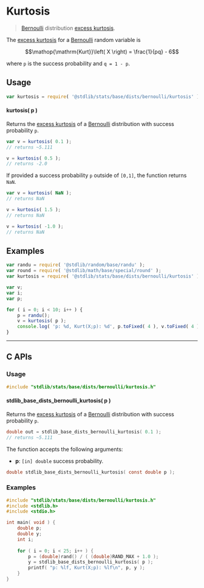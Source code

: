 <!--

@license Apache-2.0

Copyright (c) 2018 The Stdlib Authors.

Licensed under the Apache License, Version 2.0 (the "License");
you may not use this file except in compliance with the License.
You may obtain a copy of the License at

   http://www.apache.org/licenses/LICENSE-2.0

Unless required by applicable law or agreed to in writing, software
distributed under the License is distributed on an "AS IS" BASIS,
WITHOUT WARRANTIES OR CONDITIONS OF ANY KIND, either express or implied.
See the License for the specific language governing permissions and
limitations under the License.

-->

# Kurtosis

> [Bernoulli][bernoulli-distribution] distribution [excess kurtosis][kurtosis].

<!-- Section to include introductory text. Make sure to keep an empty line after the intro `section` element and another before the `/section` close. -->

<section class="intro">

The [excess kurtosis][kurtosis] for a [Bernoulli][bernoulli-distribution] random variable is

<!-- <equation class="equation" label="eq:bernoulli_kurtosis" align="center" raw="\operatorname{Kurt}\left( X \right) = \frac{1}{pq} - 6" alt="Excess kurtosis for a Bernoulli distribution."> -->

```math
\mathop{\mathrm{Kurt}}\left( X \right) = \frac{1}{pq} - 6
```

<!-- <div class="equation" align="center" data-raw-text="\operatorname{Kurt}\left( X \right) = \frac{1}{pq} - 6" data-equation="eq:bernoulli_kurtosis">
    <img src="https://cdn.jsdelivr.net/gh/stdlib-js/stdlib@591cf9d5c3a0cd3c1ceec961e5c49d73a68374cb/lib/node_modules/@stdlib/stats/base/dists/bernoulli/kurtosis/docs/img/equation_bernoulli_kurtosis.svg" alt="Excess kurtosis for a Bernoulli distribution.">
    <br>
</div> -->

<!-- </equation> -->

where `p` is the success probability and `q = 1 - p`.

</section>

<!-- /.intro -->

<!-- Package usage documentation. -->

<section class="usage">

## Usage

```javascript
var kurtosis = require( '@stdlib/stats/base/dists/bernoulli/kurtosis' );
```

#### kurtosis( p )

Returns the [excess kurtosis][kurtosis] of a [Bernoulli][bernoulli-distribution] distribution with success probability `p`.

```javascript
var v = kurtosis( 0.1 );
// returns ~5.111

v = kurtosis( 0.5 );
// returns -2.0
```

If provided a success probability `p` outside of `[0,1]`, the function returns `NaN`.

```javascript
var v = kurtosis( NaN );
// returns NaN

v = kurtosis( 1.5 );
// returns NaN

v = kurtosis( -1.0 );
// returns NaN
```

</section>

<!-- /.usage -->

<!-- Package usage notes. Make sure to keep an empty line after the `section` element and another before the `/section` close. -->

<section class="notes">

</section>

<!-- /.notes -->

<!-- Package usage examples. -->

<section class="examples">

## Examples

<!-- eslint no-undef: "error" -->

```javascript
var randu = require( '@stdlib/random/base/randu' );
var round = require( '@stdlib/math/base/special/round' );
var kurtosis = require( '@stdlib/stats/base/dists/bernoulli/kurtosis' );

var v;
var i;
var p;

for ( i = 0; i < 10; i++ ) {
    p = randu();
    v = kurtosis( p );
    console.log( 'p: %d, Kurt(X;p): %d', p.toFixed( 4 ), v.toFixed( 4 ) );
}
```

</section>

<!-- C interface documentation. -->

* * *

<section class="c">

## C APIs

<!-- Section to include introductory text. Make sure to keep an empty line after the intro `section` element and another before the `/section` close. -->

<section class="intro">

</section>

<!-- /.intro -->

<!-- C usage documentation. -->

<section class="usage">

### Usage

```c
#include "stdlib/stats/base/dists/bernoulli/kurtosis.h"
```

#### stdlib_base_dists_bernoulli_kurtosis( p )

Returns the [excess kurtosis][kurtosis] of a [Bernoulli][bernoulli-distribution] distribution with success probability `p`.

```c
double out = stdlib_base_dists_bernoulli_kurtosis( 0.1 );
// returns ~5.111
```

The function accepts the following arguments:

-   **p**: `[in] double` success probability.

```c
double stdlib_base_dists_bernoulli_kurtosis( const double p );
```

</section>

<!-- /.usage -->

<!-- C API usage notes. Make sure to keep an empty line after the `section` element and another before the `/section` close. -->

<section class="notes">

</section>

<!-- /.notes -->

<!-- C API usage examples. -->

<section class="examples">

### Examples

```c
#include "stdlib/stats/base/dists/bernoulli/kurtosis.h"
#include <stdlib.h>
#include <stdio.h>

int main( void ) {
    double p;
    double y;
    int i;
    
    for ( i = 0; i < 25; i++ ) {
        p = (double)rand() / ( (double)RAND_MAX + 1.0 );
        y = stdlib_base_dists_bernoulli_kurtosis( p );
        printf( "p: %lf, Kurt(X;p): %lf\n", p, y );
    }
}
```

</section>

<!-- /.examples -->

</section>

<!-- /.c -->

<!-- Section to include cited references. If references are included, add a horizontal rule *before* the section. Make sure to keep an empty line after the `section` element and another before the `/section` close. -->

<section class="references">

</section>

<!-- /.references -->

<!-- Section for related `stdlib` packages. Do not manually edit this section, as it is automatically populated. -->

<section class="related">

</section>

<!-- /.related -->

<!-- Section for all links. Make sure to keep an empty line after the `section` element and another before the `/section` close. -->

<section class="links">

[bernoulli-distribution]: https://en.wikipedia.org/wiki/Bernoulli_distribution

[kurtosis]: https://en.wikipedia.org/wiki/Kurtosis

</section>

<!-- /.links -->
